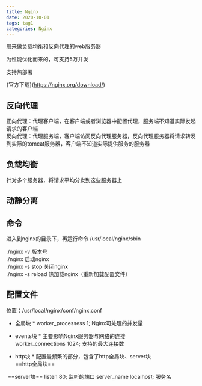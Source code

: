 ```yaml
---
title: Nginx
date: 2020-10-01
tags: tag1
categories: Nginx
---
```


用来做负载均衡和反向代理的web服务器

为性能优化而来的，可支持5万并发  

支持热部署  

{官方下载}(https://nginx.org/download/)

## 反向代理
正向代理：代理客户端，在客户端或者浏览器中配置代理，服务端不知道实际发起请求的客户端   
反向代理：代理服务端，客户端访问反向代理服务器，反向代理服务器将请求转发到实际的tomcat服务器，客户端不知道实际提供服务的服务器    

## 负载均衡
针对多个服务器，将请求平均分发到这些服务器上

## 动静分离

## 命令
进入到nginx的目录下，再运行命令
/usr/local/nginx/sbin  

./nginx -v  版本号  
./nginx  启动nginx  
./nginx -s stop  关闭nginx  
./nginx -s reload  热加载nginx（重新加载配置文件）

## 配置文件

位置：/usr/local/nginx/conf/nginx.conf  

* 全局块 *
worker_processess 1;  Nginx可处理的并发量  

* events块 *
主要影响Nginx服务器与网络的连接  
worker_connections 1024;  支持的最大连接数  

* http块 * 
配置最频繁的部分，包含了http全局块、server块  
==http全局块== 

​		==server块== 
listen 80;  监听的端口
server_name localhost;  服务名
